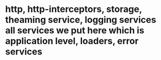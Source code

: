 # http, http-interceptors, storage, theaming service, logging services all services we put here which is application level, loaders, error services